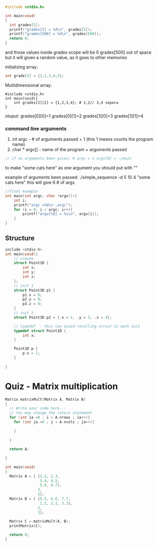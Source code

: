 
```c
#include <stdio.h>

int main(void)
{
  int grades[5];
  printf("grades[5] = %d\n", grades[5]);
  printf("grades[500] = %d\n", grades[500]);
  return 0;
}
```

and those values inside grades scope will be 0
grades[500] out of space but it will given a random value, as it goes to other memories


initializing array:
```c
int grade[5] = {1,2,3,4,5};
```



Mutlidimensional array:
```
#include <stdio.h>
int main(void){
	int grades[2][2] = {1,2,3,4}; # 1,2// 3,4 separa
}

```
otuput: grades[0][0]=1 grades[0][1]=2 grades[1][0]=3 grades[1][1]=4



### command line arguments
1. int argc - # of arguments passed + 1 (this 1 means counts the program name)
2. char * argv[] - name of the program + arguments passed
```c
// if no arguments been given; # args = 1 argv[0] = ./main
```
to make "some cats here" as one argument you should put with ""

example of arguments been passed:
./simple_sequence -d 5 10 4 "some cats here" 
this will give 6 # of args 

```c
//final example 
int main(int argc, char *argv[]){
	int i;
	printf("argc =%d\n',argc");
	for (i = 0; i < argc; i++){
		printf("argv[%d] = %s\n", argv[i]);
	}
}
```




## Structure
```c
include <stdio.h>
int main(void){
	// create
	struct Point3D {
		int x;
		int y;
		int z;
	};
	// init 1
	struct Point3D p1 {
		p1.x = 0;
		p2.y = 0;
		p3.z = 0;
	}
	// init 2
	struct Point3D p2 = {.x = 2, .y = 3, .z = 4};

	// typedef  - this can avoid recalling struct in each init
	typedef struct Point1D {
		int x;
	}

	Point1D p { 
		p.x = 1;
	}
	
}
```





# Quiz - Matrix multiplication
```c
Matrix matrixMult(Matrix A, Matrix B)
{
  // Write your code here...
  // You may change the return statement 
  for (int ia =0 ; i < A.nrows ; ia++){
    for (int ja =0 ; j < A.ncols ; ja++){
	    
    }
  
  }
  
  return A;
  
}

int main(void)
{
  Matrix A = { {1.2, 2.3,
                3.4, 4.5,
                5.6, 6.7},
               3,
               2};
  Matrix B = { {5.5, 6.6, 7.7,
                1.2, 2.1, 3.3},
               2,
               3}; 
  
  Matrix C = matrixMult(A, B);
  printMatrix(C);

  return 0;
}
```